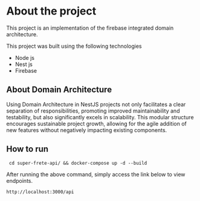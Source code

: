 # About the project

This project is an implementation of the firebase integrated domain architecture.

This project was built using the following technologies

- Node js
- Nest js
- Firebase

## About Domain Architecture

Using Domain Architecture in NestJS projects not only facilitates a clear separation of responsibilities,
promoting improved maintainability and testability, but also significantly excels in scalability.
This modular structure encourages sustainable project growth, allowing for the agile addition of new
features without negatively impacting existing components.

## How to run

```
 cd super-frete-api/ && docker-compose up -d --build
```

After running the above command, simply access the link below to view endpoints.

```
http://localhost:3000/api
```
